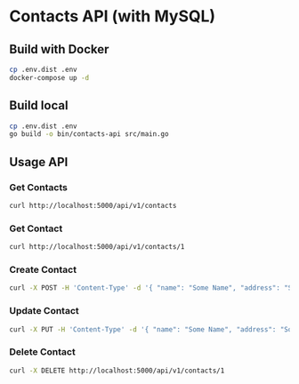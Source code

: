 # Contacts API (with MySQL)

## Build with Docker

```sh
cp .env.dist .env
docker-compose up -d
```

## Build local

```sh
cp .env.dist .env
go build -o bin/contacts-api src/main.go
```

## Usage API

### Get Contacts

```sh
curl http://localhost:5000/api/v1/contacts
```

### Get Contact

```sh
curl http://localhost:5000/api/v1/contacts/1
```

### Create Contact

```sh
curl -X POST -H 'Content-Type' -d '{ "name": "Some Name", "address": "Some Address", "email": "some@email.com" }' http://localhost:5000/api/v1/contacts
```

### Update Contact

```sh
curl -X PUT -H 'Content-Type' -d '{ "name": "Some Name", "address": "Some Address", "email": "some@email.com" }' http://localhost:5000/api/v1/contacts/1
```

### Delete Contact

```sh
curl -X DELETE http://localhost:5000/api/v1/contacts/1
```
